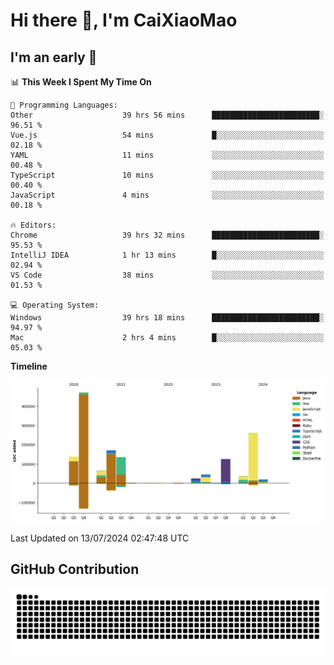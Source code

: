# Hi there 👋, I'm CaiXiaoMao

## I'm an early 🐤
<!--START_SECTION:waka-->
📊 **This Week I Spent My Time On** 

```text
💬 Programming Languages: 
Other                    39 hrs 56 mins      ████████████████████████░   96.51 % 
Vue.js                   54 mins             █░░░░░░░░░░░░░░░░░░░░░░░░   02.18 % 
YAML                     11 mins             ░░░░░░░░░░░░░░░░░░░░░░░░░   00.48 % 
TypeScript               10 mins             ░░░░░░░░░░░░░░░░░░░░░░░░░   00.40 % 
JavaScript               4 mins              ░░░░░░░░░░░░░░░░░░░░░░░░░   00.18 % 

🔥 Editors: 
Chrome                   39 hrs 32 mins      ████████████████████████░   95.53 % 
IntelliJ IDEA            1 hr 13 mins        █░░░░░░░░░░░░░░░░░░░░░░░░   02.94 % 
VS Code                  38 mins             ░░░░░░░░░░░░░░░░░░░░░░░░░   01.53 % 

💻 Operating System: 
Windows                  39 hrs 18 mins      ████████████████████████░   94.97 % 
Mac                      2 hrs 4 mins        █░░░░░░░░░░░░░░░░░░░░░░░░   05.03 % 
```

**Timeline**

![Lines of Code chart](https://raw.githubusercontent.com/caixiaomao/caixiaomao/main/assets/bar_graph.png)


 Last Updated on 13/07/2024 02:47:48 UTC
<!--END_SECTION:waka-->

## GitHub Contribution
<picture>
  <source media="(prefers-color-scheme: dark)" srcset="/dist/snake/github-contribution-grid-snake-dark.svg" />
  <source media="(prefers-color-scheme: light)" srcset="/dist/snake/github-contribution-grid-snake.svg" />
  <img alt="github contribution grid snake animation" src="/dist/snake/github-contribution-grid-snake.svg" />
</picture>
